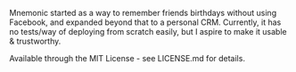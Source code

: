Mnemonic started as a way to remember friends birthdays without using Facebook, and expanded beyond that to a personal CRM. Currently, it has no tests/way of deploying from scratch easily, but I aspire to make it usable & trustworthy.

Available through the MIT License - see LICENSE.md for details.